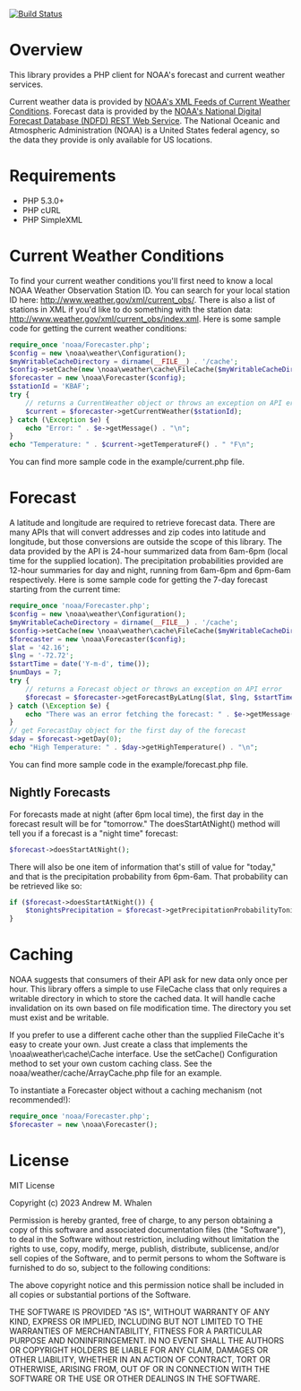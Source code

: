 [![Build Status](https://travis-ci.org/amwhalen/noaa.svg)](https://travis-ci.org/amwhalen/noaa)

Overview
========

This library provides a PHP client for NOAA's forecast and current weather services.

Current weather data is provided by [NOAA's XML Feeds of Current Weather Conditions](http://w1.weather.gov/xml/current_obs/).
Forecast data is provided by the [NOAA's National Digital Forecast Database (NDFD) REST Web Service](http://graphical.weather.gov/xml/rest.php).
The National Oceanic and Atmospheric Administration (NOAA) is a United States federal agency, so the data they provide is only available for US locations.

Requirements
============

* PHP 5.3.0+
* PHP cURL
* PHP SimpleXML

Current Weather Conditions
==========================

To find your current weather conditions you'll first need to know a local NOAA Weather Observation Station ID.
You can search for your local station ID here: http://www.weather.gov/xml/current_obs/.
There is also a list of stations in XML if you'd like to do something with the station data: http://www.weather.gov/xml/current_obs/index.xml.
Here is some sample code for getting the current weather conditions:

```php
require_once 'noaa/Forecaster.php';
$config = new \noaa\weather\Configuration();
$myWritableCacheDirectory = dirname(__FILE__) . '/cache';
$config->setCache(new \noaa\weather\cache\FileCache($myWritableCacheDirectory));
$forecaster = new \noaa\Forecaster($config);
$stationId = 'KBAF';
try {
    // returns a CurrentWeather object or throws an exception on API error
    $current = $forecaster->getCurrentWeather($stationId);
} catch (\Exception $e) {
    echo "Error: " . $e->getMessage() . "\n";
}
echo "Temperature: " . $current->getTemperatureF() . " °F\n";
```

You can find more sample code in the example/current.php file.

Forecast
========

A latitude and longitude are required to retrieve forecast data.
There are many APIs that will convert addresses and zip codes into latitude and longitude, but those conversions are outside the scope of this library.
The data provided by the API is 24-hour summarized data from 6am-6pm (local time for the supplied location).
The precipitation probabilities provided are 12-hour summaries for day and night, running from 6am-6pm and 6pm-6am respectively.
Here is some sample code for getting the 7-day forecast starting from the current time:

```php
require_once 'noaa/Forecaster.php';
$config = new \noaa\weather\Configuration();
$myWritableCacheDirectory = dirname(__FILE__) . '/cache';
$config->setCache(new \noaa\weather\cache\FileCache($myWritableCacheDirectory));
$forecaster = new \noaa\Forecaster($config);
$lat = '42.16';
$lng = '-72.72';
$startTime = date('Y-m-d', time());
$numDays = 7;
try {
    // returns a Forecast object or throws an exception on API error
    $forecast = $forecaster->getForecastByLatLng($lat, $lng, $startTime, $numDays);
} catch (\Exception $e) {
    echo "There was an error fetching the forecast: " . $e->getMessage() . "\n";
}
// get ForecastDay object for the first day of the forecast
$day = $forecast->getDay(0);
echo "High Temperature: " . $day->getHighTemperature() . "\n";
```

You can find more sample code in the example/forecast.php file.

Nightly Forecasts
-----------------

For forecasts made at night (after 6pm local time), the first day in the forecast result will be for "tomorrow."
The doesStartAtNight() method will tell you if a forecast is a "night time" forecast:

```php
$forecast->doesStartAtNight();
```

There will also be one item of information that's still of value for "today," and that is the precipitation probability from 6pm-6am.
That probability can be retrieved like so:

```php
if ($forecast->doesStartAtNight()) {
    $tonightsPrecipitation = $forecast->getPrecipitationProbabilityTonight();
}
```

Caching
========

NOAA suggests that consumers of their API ask for new data only once per hour.
This library offers a simple to use FileCache class that only requires a writable directory in which to store the cached data.
It will handle cache invalidation on its own based on file modification time.
The directory you set must exist and be writable.

If you prefer to use a different cache other than the supplied FileCache it's easy to create your own.
Just create a class that implements the \noaa\weather\cache\Cache interface.
Use the setCache() Configuration method to set your own custom caching class.
See the noaa/weather/cache/ArrayCache.php file for an example.

To instantiate a Forecaster object without a caching mechanism (not recommended!):

```php
require_once 'noaa/Forecaster.php';
$forecaster = new \noaa\Forecaster();
```

License
=======

MIT License

Copyright (c) 2023 Andrew M. Whalen

Permission is hereby granted, free of charge, to any person obtaining a copy
of this software and associated documentation files (the "Software"), to deal
in the Software without restriction, including without limitation the rights
to use, copy, modify, merge, publish, distribute, sublicense, and/or sell
copies of the Software, and to permit persons to whom the Software is
furnished to do so, subject to the following conditions:

The above copyright notice and this permission notice shall be included in all
copies or substantial portions of the Software.

THE SOFTWARE IS PROVIDED "AS IS", WITHOUT WARRANTY OF ANY KIND, EXPRESS OR
IMPLIED, INCLUDING BUT NOT LIMITED TO THE WARRANTIES OF MERCHANTABILITY,
FITNESS FOR A PARTICULAR PURPOSE AND NONINFRINGEMENT. IN NO EVENT SHALL THE
AUTHORS OR COPYRIGHT HOLDERS BE LIABLE FOR ANY CLAIM, DAMAGES OR OTHER
LIABILITY, WHETHER IN AN ACTION OF CONTRACT, TORT OR OTHERWISE, ARISING FROM,
OUT OF OR IN CONNECTION WITH THE SOFTWARE OR THE USE OR OTHER DEALINGS IN THE
SOFTWARE.
